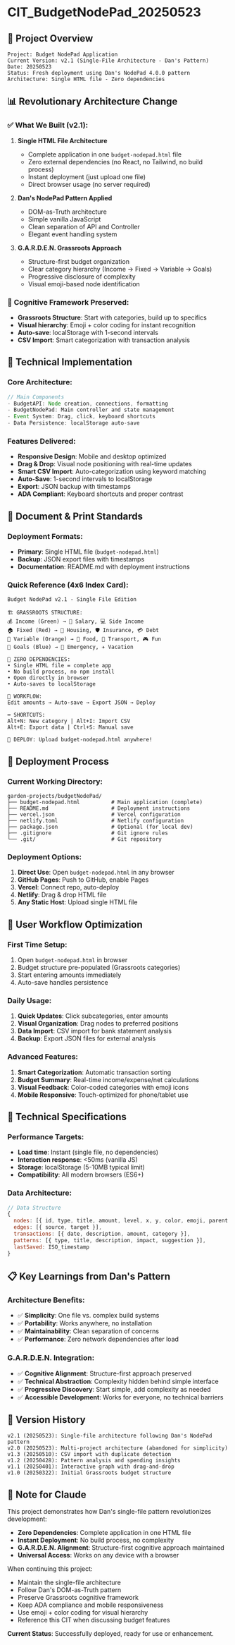 # CIT_BudgetNodePad_20250523

## 🎯 Project Overview

```
Project: Budget NodePad Application
Current Version: v2.1 (Single-File Architecture - Dan's Pattern)
Date: 20250523
Status: Fresh deployment using Dan's NodePad 4.0.0 pattern
Architecture: Single HTML file - Zero dependencies
```

## 📊 Revolutionary Architecture Change

### ✅ **What We Built (v2.1):**
1. **Single HTML File Architecture**
   - Complete application in one `budget-nodepad.html` file
   - Zero external dependencies (no React, no Tailwind, no build process)
   - Instant deployment (just upload one file)
   - Direct browser usage (no server required)

2. **Dan's NodePad Pattern Applied**
   - DOM-as-Truth architecture
   - Simple vanilla JavaScript
   - Clean separation of API and Controller
   - Elegant event handling system

3. **G.A.R.D.E.N. Grassroots Approach**
   - Structure-first budget organization
   - Clear category hierarchy (Income → Fixed → Variable → Goals)
   - Progressive disclosure of complexity
   - Visual emoji-based node identification

### 🧠 **Cognitive Framework Preserved:**
- **Grassroots Structure**: Start with categories, build up to specifics
- **Visual hierarchy**: Emoji + color coding for instant recognition
- **Auto-save**: localStorage with 1-second intervals
- **CSV Import**: Smart categorization with transaction analysis

## 🔧 **Technical Implementation**

### **Core Architecture:**
```javascript
// Main Components
- BudgetAPI: Node creation, connections, formatting
- BudgetNodePad: Main controller and state management
- Event System: Drag, click, keyboard shortcuts
- Data Persistence: localStorage auto-save
```

### **Features Delivered:**
- **Responsive Design**: Mobile and desktop optimized
- **Drag & Drop**: Visual node positioning with real-time updates
- **Smart CSV Import**: Auto-categorization using keyword matching
- **Auto-Save**: 1-second intervals to localStorage
- **Export**: JSON backup with timestamps
- **ADA Compliant**: Keyboard shortcuts and proper contrast

## 📄 **Document & Print Standards**

### **Deployment Formats:**
- **Primary**: Single HTML file (`budget-nodepad.html`)
- **Backup**: JSON export files with timestamps
- **Documentation**: README.md with deployment instructions

### **Quick Reference (4x6 Index Card):**
```
Budget NodePad v2.1 - Single File Edition

🏗️ GRASSROOTS STRUCTURE:
💰 Income (Green) → 💼 Salary, 💻 Side Income
🏠 Fixed (Red) → 🏡 Housing, 🛡️ Insurance, 💳 Debt  
🛒 Variable (Orange) → 🍕 Food, 🚗 Transport, 🎮 Fun
🎯 Goals (Blue) → 🚨 Emergency, ✈️ Vacation

💾 ZERO DEPENDENCIES:
• Single HTML file = complete app
• No build process, no npm install
• Open directly in browser
• Auto-saves to localStorage

📱 WORKFLOW:
Edit amounts → Auto-save → Export JSON → Deploy

⌨️ SHORTCUTS:
Alt+N: New category | Alt+I: Import CSV
Alt+E: Export data | Ctrl+S: Manual save

🚀 DEPLOY: Upload budget-nodepad.html anywhere!
```

## 🚀 **Deployment Process**

### **Current Working Directory:**
```
garden-projects/budgetNodePad/
├── budget-nodepad.html          # Main application (complete)
├── README.md                    # Deployment instructions
├── vercel.json                  # Vercel configuration
├── netlify.toml                 # Netlify configuration
├── package.json                 # Optional (for local dev)
├── .gitignore                   # Git ignore rules
└── .git/                        # Git repository
```

### **Deployment Options:**
1. **Direct Use**: Open `budget-nodepad.html` in any browser
2. **GitHub Pages**: Push to GitHub, enable Pages
3. **Vercel**: Connect repo, auto-deploy
4. **Netlify**: Drag & drop HTML file
5. **Any Static Host**: Upload single HTML file

## 🎯 **User Workflow Optimization**

### **First Time Setup:**
1. Open `budget-nodepad.html` in browser
2. Budget structure pre-populated (Grassroots categories)
3. Start entering amounts immediately
4. Auto-save handles persistence

### **Daily Usage:**
1. **Quick Updates**: Click subcategories, enter amounts
2. **Visual Organization**: Drag nodes to preferred positions
3. **Data Import**: CSV import for bank statement analysis
4. **Backup**: Export JSON files for external analysis

### **Advanced Features:**
1. **Smart Categorization**: Automatic transaction sorting
2. **Budget Summary**: Real-time income/expense/net calculations
3. **Visual Feedback**: Color-coded categories with emoji icons
4. **Mobile Responsive**: Touch-optimized for phone/tablet use

## 🔧 **Technical Specifications**

### **Performance Targets:**
- **Load time**: Instant (single file, no dependencies)
- **Interaction response**: <50ms (vanilla JS)
- **Storage**: localStorage (5-10MB typical limit)
- **Compatibility**: All modern browsers (ES6+)

### **Data Architecture:**
```javascript
// Data Structure
{
  nodes: [{ id, type, title, amount, level, x, y, color, emoji, parent }],
  edges: [{ source, target }],
  transactions: [{ date, description, amount, category }],
  patterns: [{ type, title, description, impact, suggestion }],
  lastSaved: ISO_timestamp
}
```

## 📋 **Key Learnings from Dan's Pattern**

### **Architecture Benefits:**
- ✅ **Simplicity**: One file vs. complex build systems
- ✅ **Portability**: Works anywhere, no installation
- ✅ **Maintainability**: Clean separation of concerns
- ✅ **Performance**: Zero network dependencies after load

### **G.A.R.D.E.N. Integration:**
- ✅ **Cognitive Alignment**: Structure-first approach preserved
- ✅ **Technical Abstraction**: Complexity hidden behind simple interface
- ✅ **Progressive Discovery**: Start simple, add complexity as needed
- ✅ **Accessible Development**: Works for everyone, no technical barriers

## 🔄 **Version History**

```
v2.1 (20250523): Single-file architecture following Dan's NodePad pattern
v2.0 (20250523): Multi-project architecture (abandoned for simplicity)
v1.3 (20250510): CSV import with duplicate detection  
v1.2 (20250428): Pattern analysis and spending insights
v1.1 (20250401): Interactive graph with drag-and-drop
v1.0 (20250322): Initial Grassroots budget structure
```

## 🤖 **Note for Claude**

This project demonstrates how Dan's single-file pattern revolutionizes development:
- **Zero Dependencies**: Complete application in one HTML file
- **Instant Deployment**: No build process, no complexity
- **G.A.R.D.E.N. Alignment**: Structure-first cognitive approach maintained
- **Universal Access**: Works on any device with a browser

When continuing this project:
- Maintain the single-file architecture
- Follow Dan's DOM-as-Truth pattern
- Preserve Grassroots cognitive framework
- Keep ADA compliance and mobile responsiveness
- Use emoji + color coding for visual hierarchy
- Reference this CIT when discussing budget features

**Current Status**: Successfully deployed, ready for use or enhancement.